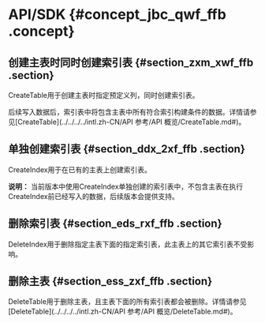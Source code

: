 # API/SDK {#concept_jbc_qwf_ffb .concept}

## 创建主表时同时创建索引表 {#section_zxm_xwf_ffb .section}

CreateTable用于创建主表时指定预定义列，同时创建索引表。

后续写入数据后，索引表中将包含主表中所有符合索引构建条件的数据。详情请参见[CreateTable](../../../../intl.zh-CN/API 参考/API 概览/CreateTable.md#)。

## 单独创建索引表 {#section_ddx_2xf_ffb .section}

CreateIndex用于在已有的主表上创建索引表。

**说明：** 当前版本中使用CreateIndex单独创建的索引表中，不包含主表在执行CreateIndex前已经写入的数据，后续版本会提供支持。

## 删除索引表 {#section_eds_rxf_ffb .section}

DeleteIndex用于删除指定主表下面的指定索引表，此主表上的其它索引表不受影响。

## 删除主表 {#section_ess_zxf_ffb .section}

DeleteTable用于删除主表，且主表下面的所有索引表都会被删除。详情请参见[DeleteTable](../../../../intl.zh-CN/API 参考/API 概览/DeleteTable.md#)。

